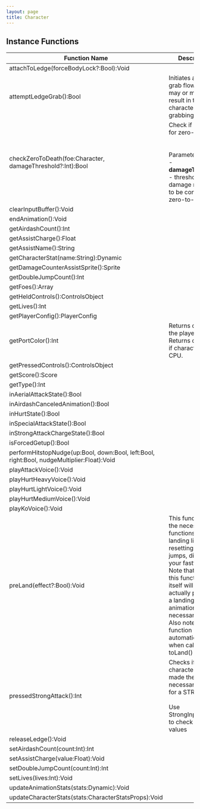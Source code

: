```yaml
---
layout: page
title: Character
---
```


## Instance Functions

| Function Name | Description |
| --------------- | ------------- |
| attachToLedge(forceBodyLock?:Bool):Void |  |
| attemptLedgeGrab():Bool | Initiates a ledge-grab flow, which may or may not result in the character grabbing a ledge<br> |
| checkZeroToDeath(foe:Character, damageThreshold?:Int):Bool | Check if eligible for zero-to-death<br> <br> <br>Parameters:<br>- **damageThreshold** - threshold damage required to be considered a zero-to-death |
| clearInputBuffer():Void |  |
| endAnimation():Void |  |
| getAirdashCount():Int |  |
| getAssistCharge():Float |  |
| getAssistName():String |  |
| getCharacterStat(name:String):Dynamic |  |
| getDamageCounterAssistSprite():Sprite |  |
| getDoubleJumpCount():Int |  |
| getFoes():Array<Character> |  |
| getHeldControls():ControlsObject |  |
| getLives():Int |  |
| getPlayerConfig():PlayerConfig |  |
| getPortColor():Int | Returns color of the player's port. Returns cpuColor if character is CPU. |
| getPressedControls():ControlsObject |  |
| getScore():Score |  |
| getType():Int |  |
| inAerialAttackState():Bool |  |
| inAirdashCanceledAnimation():Bool |  |
| inHurtState():Bool |  |
| inSpecialAttackState():Bool |  |
| inStrongAttackChargeState():Bool |  |
| isForcedGetup():Bool |  |
| performHitstopNudge(up:Bool, down:Bool, left:Bool, right:Bool, nudgeMultiplier:Float):Void |  |
| playAttackVoice():Void |  |
| playHurtHeavyVoice():Void |  |
| playHurtLightVoice():Void |  |
| playHurtMediumVoice():Void |  |
| playKoVoice():Void |  |
| preLand(effect?:Bool):Void | This function does the necessary functions pre-landing like resetting your jumps, disabling your fastfall, etc.<br> Note that running this function by itself will not actually put you in a landing animation necessarily.<br> Also note that this function runs automatically when calling toLand() |
| pressedStrongAttack():Int | Checks if character has made the necessary inputs for a STRONG.<br> <br> Use StrongInputType to check return values |
| releaseLedge():Void |  |
| setAirdashCount(count:Int):Int |  |
| setAssistCharge(value:Float):Void |  |
| setDoubleJumpCount(count:Int):Int |  |
| setLives(lives:Int):Void |  |
| updateAnimationStats(stats:Dynamic):Void |  |
| updateCharacterStats(stats:CharacterStatsProps):Void |  |


